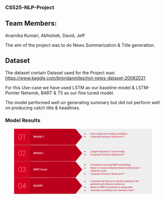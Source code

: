 ### CS525-NLP-Project

## Team Members: 
Anamika Kumari, Abhishek, David, Jeff


The aim of the project was to do News Summarization & Title generation.

## Dataset
The dataset contain 
Dataset used for the Project was:
https://www.kaggle.com/brendanmiles/nyt-news-dataset-20082021

For this Use-case we have used LSTM as our baseline model & LSTM-Pointer Netwrok, BART & T5 as our fine tuned model.

The model performed well on generating summary but did not perform well on producing catch title & headlines.

### Model Results

<p align="middle">
  <img src="images/eval-metric.png" width="450" />  
</p>

